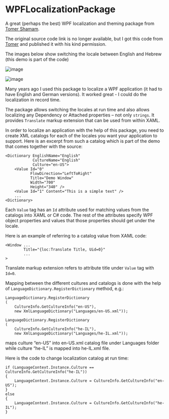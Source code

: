# WPFLocalizationPackage
A great (perhaps the best) WPF localization and theming package from [Tomer Shamam](https://www.linkedin.com/in/tomershamam/?originalSubdomain=il).

The original source code link is no longer available, but I got this code from [Tomer](https://www.linkedin.com/in/tomershamam/?originalSubdomain=il) and published it with his kind permission. 

The images below show switching the locale between English and Hebrew (this demo is part of the code)

![image](https://user-images.githubusercontent.com/2833722/141690819-ea7daea9-c3b0-40d7-8fae-a84a714af1e5.png)


![image](https://user-images.githubusercontent.com/2833722/141690827-c98540ba-86f1-4155-8942-42d3a6e4c29c.png)

Many years ago I used this package to localize a WPF application (it had to have English and German versions). It worked great - I could do the localization in record time. 

The package allows switching the locales at run time and also allows localizing any Dependency or Attached properties – not only `strings`. It provides `Translate` markup extension that can be used from within XAML.

In order to localize an application with the help of this package, you need to create XML catalogs for each of the locales you want your application to support. Here is an excerpt from such a catalog which is part of the demo that comes together with the source:

    <Dictionary EnglishName="English" 
                CultureName="English" 
                Culture="en-US">
        <Value Id="0" 
               FlowDirection="LeftToRight" 
               Title="Demo Window" 
               Width="700" 
               Height="340" />
        <Value Id="1" Content="This is a simple text" />
        ...
    <Dictionary>
      
Each `Value` tag has an `Id` attribute used for matching values from the catalogs into XAML or C# code. The rest of the attributes specify WPF object properties and values that those properties should get under the locale.

Here is an example of referring to a catalog value from XAML code:

    <Window ...
            Title="{loc:Translate Title, Uid=0}"
            ...
    >
    
Translate markup extension refers to attribute title under `Value` tag with `Id=0`.

Mapping between the different cultures and catalogs is done with the help of `LanguageDictionary.RegisterDictionary` method, e.g.:

    LanguageDictionary.RegisterDictionary
    (
        CultureInfo.GetCultureInfo("en-US"),
        new XmlLanguageDictionary("Languages/en-US.xml"));

    LanguageDictionary.RegisterDictionary
    (
        CultureInfo.GetCultureInfo("he-IL"),
        new XmlLanguageDictionary("Languages/he-IL.xml"));
    
maps culture “en-US” into en-US.xml catalog file under Languages folder while culture “he-IL” is mapped into he-IL.xml file.

Here is the code to change localization catalog at run time:

    if (LanguageContext.Instance.Culture == CultureInfo.GetCultureInfo("he-IL"))
    {
        LanguageContext.Instance.Culture = CultureInfo.GetCultureInfo("en-US");
    }
    else
    {
        LanguageContext.Instance.Culture = CultureInfo.GetCultureInfo("he-IL");
    }
